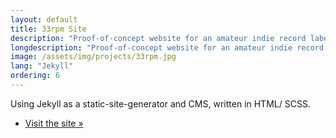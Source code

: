 ```yaml
---
layout: default
title: 33rpm Site
description: "Proof-of-concept website for an amateur indie record label"
longdescription: "Proof-of-concept website for an amateur indie record label"
image: /assets/img/projects/33rpm.jpg
lang: "Jekyll"
ordering: 6
---
```


Using <i class="fas fa-vial" aria-hidden="true"></i> Jekyll as a static-site-generator and CMS, written in <i class="fab fa-html5" aria-hidden="true"></i> HTML/<i class="fab fa-sass" aria-hidden="true"></i> SCSS.

- [Visit the site &raquo;](https://archive.thomasr.me/33rpm/)


